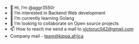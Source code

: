 - 👋 Hi, I’m @aggr3550r
- 👀 I’m interested in Backend Web development
- 🌱 I’m currently learning Golang
- 💞️ I’m looking to collaborate on Open source projects
- 📫 How to reach me send a mail to victoruc042@gmail.com
- Company mail - team@kippa.africa

<!---
aggr3550r/aggr3550r is a ✨ special ✨ repository because its `README.md` (this file) appears on your GitHub profile.
You can click the Preview link to take a look at your changes.
--->
